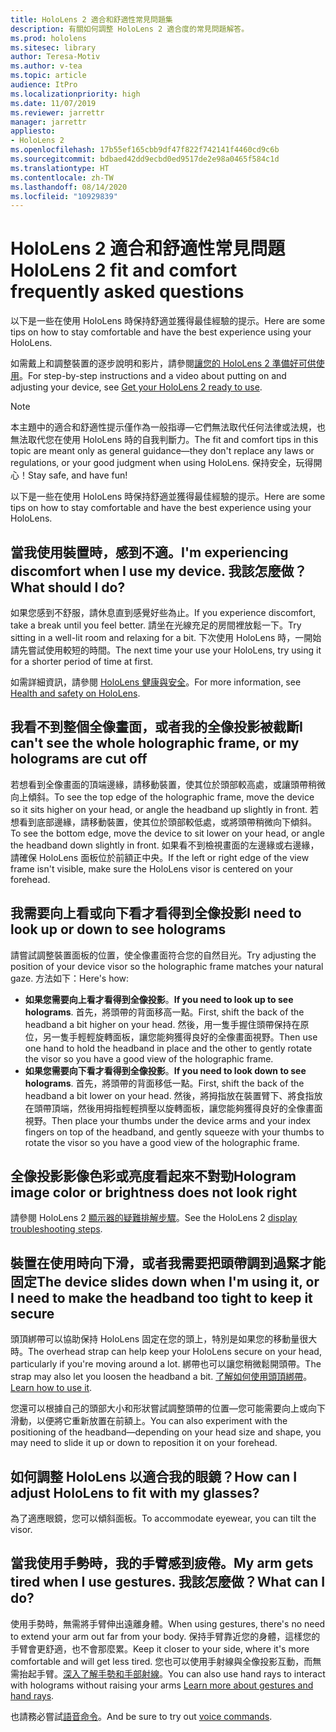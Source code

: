 ```yaml
---
title: HoloLens 2 適合和舒適性常見問題集
description: 有關如何調整 HoloLens 2 適合度的常見問題解答。
ms.prod: hololens
ms.sitesec: library
author: Teresa-Motiv
ms.author: v-tea
ms.topic: article
audience: ItPro
ms.localizationpriority: high
ms.date: 11/07/2019
ms.reviewer: jarrettr
manager: jarrettr
appliesto:
- HoloLens 2
ms.openlocfilehash: 17b55ef165cbb9df47f822f742141f4460cd9c6b
ms.sourcegitcommit: bdbaed42dd9ecbd0ed9517de2e98a0465f584c1d
ms.translationtype: HT
ms.contentlocale: zh-TW
ms.lasthandoff: 08/14/2020
ms.locfileid: "10929839"
---
```

# <span data-ttu-id="6819b-103">HoloLens 2 適合和舒適性常見問題</span><span class="sxs-lookup"><span data-stu-id="6819b-103">HoloLens 2 fit and comfort frequently asked questions</span></span>

<span data-ttu-id="6819b-104">以下是一些在使用 HoloLens 時保持舒適並獲得最佳經驗的提示。</span><span class="sxs-lookup"><span data-stu-id="6819b-104">Here are some tips on how to stay comfortable and have the best experience using your HoloLens.</span></span>

<span data-ttu-id="6819b-105">如需戴上和調整裝置的逐步說明和影片，請參閱[讓您的 HoloLens 2 準備好可供使用](hololens2-setup.md)。</span><span class="sxs-lookup"><span data-stu-id="6819b-105">For step-by-step instructions and a video about putting on and adjusting your device, see [Get your HoloLens 2 ready to use](hololens2-setup.md).</span></span>

> [!NOTE]
> <span data-ttu-id="6819b-106">本主題中的適合和舒適性提示僅作為一般指導&mdash;它們無法取代任何法律或法規，也無法取代您在使用 HoloLens 時的自我判斷力。</span><span class="sxs-lookup"><span data-stu-id="6819b-106">The fit and comfort tips in this topic are meant only as general guidance&mdash;they don't replace any laws or regulations, or your good judgment when using HoloLens.</span></span> <span data-ttu-id="6819b-107">保持安全，玩得開心！</span><span class="sxs-lookup"><span data-stu-id="6819b-107">Stay safe, and have fun!</span></span>

<span data-ttu-id="6819b-108">以下是一些在使用 HoloLens 時保持舒適並獲得最佳經驗的提示。</span><span class="sxs-lookup"><span data-stu-id="6819b-108">Here are some tips on how to stay comfortable and have the best experience using your HoloLens.</span></span>

## <span data-ttu-id="6819b-109">當我使用裝置時，感到不適。</span><span class="sxs-lookup"><span data-stu-id="6819b-109">I'm experiencing discomfort when I use my device.</span></span> <span data-ttu-id="6819b-110">我該怎麼做？</span><span class="sxs-lookup"><span data-stu-id="6819b-110">What should I do?</span></span>

<span data-ttu-id="6819b-111">如果您感到不舒服，請休息直到感覺好些為止。</span><span class="sxs-lookup"><span data-stu-id="6819b-111">If you experience discomfort, take a break until you feel better.</span></span> <span data-ttu-id="6819b-112">請坐在光線充足的房間裡放鬆一下。</span><span class="sxs-lookup"><span data-stu-id="6819b-112">Try sitting in a well-lit room and relaxing for a bit.</span></span> <span data-ttu-id="6819b-113">下次使用 HoloLens 時，一開始請先嘗試使用較短的時間。</span><span class="sxs-lookup"><span data-stu-id="6819b-113">The next time your use your HoloLens, try using it for a shorter period of time at first.</span></span>

<span data-ttu-id="6819b-114">如需詳細資訊，請參閱 [HoloLens 健康與安全](https://go.microsoft.com/fwlink/p/?LinkId=746661)。</span><span class="sxs-lookup"><span data-stu-id="6819b-114">For more information, see [Health and safety on HoloLens](https://go.microsoft.com/fwlink/p/?LinkId=746661).</span></span>

## <span data-ttu-id="6819b-115">我看不到整個全像畫面，或者我的全像投影被截斷</span><span class="sxs-lookup"><span data-stu-id="6819b-115">I can't see the whole holographic frame, or my holograms are cut off</span></span>

<span data-ttu-id="6819b-116">若想看到全像畫面的頂端邊緣，請移動裝置，使其位於頭部較高處，或讓頭帶稍微向上傾斜。</span><span class="sxs-lookup"><span data-stu-id="6819b-116">To see the top edge of the holographic frame, move the device so it sits higher on your head, or angle the headband up slightly in front.</span></span> <span data-ttu-id="6819b-117">若想看到底部邊緣，請移動裝置，使其位於頭部較低處，或將頭帶稍微向下傾斜。</span><span class="sxs-lookup"><span data-stu-id="6819b-117">To see the bottom edge, move the device to sit lower on your head, or angle the headband down slightly in front.</span></span> <span data-ttu-id="6819b-118">如果看不到檢視畫面的左邊緣或右邊緣，請確保 HoloLens 面板位於前額正中央。</span><span class="sxs-lookup"><span data-stu-id="6819b-118">If the left or right edge of the view frame isn't visible, make sure the HoloLens visor is centered on your forehead.</span></span>

## <span data-ttu-id="6819b-119">我需要向上看或向下看才看得到全像投影</span><span class="sxs-lookup"><span data-stu-id="6819b-119">I need to look up or down to see holograms</span></span>

<span data-ttu-id="6819b-120">請嘗試調整裝置面板的位置，使全像畫面符合您的自然目光。</span><span class="sxs-lookup"><span data-stu-id="6819b-120">Try adjusting the position of your device visor so the holographic frame matches your natural gaze.</span></span> <span data-ttu-id="6819b-121">方法如下：</span><span class="sxs-lookup"><span data-stu-id="6819b-121">Here's how:</span></span>

- <span data-ttu-id="6819b-122">**如果您需要向上看才看得到全像投影**。</span><span class="sxs-lookup"><span data-stu-id="6819b-122">**If you need to look up to see holograms**.</span></span> <span data-ttu-id="6819b-123">首先，將頭帶的背面移高一點。</span><span class="sxs-lookup"><span data-stu-id="6819b-123">First, shift the back of the headband a bit higher on your head.</span></span> <span data-ttu-id="6819b-124">然後，用一隻手握住頭帶保持在原位，另一隻手輕輕旋轉面板，讓您能夠獲得良好的全像畫面視野。</span><span class="sxs-lookup"><span data-stu-id="6819b-124">Then use one hand to hold the headband in place and the other to gently rotate the visor so you have a good view of the holographic frame.</span></span>
- <span data-ttu-id="6819b-125">**如果您需要向下看才看得到全像投影**。</span><span class="sxs-lookup"><span data-stu-id="6819b-125">**If you need to look down to see holograms**.</span></span> <span data-ttu-id="6819b-126">首先，將頭帶的背面移低一點。</span><span class="sxs-lookup"><span data-stu-id="6819b-126">First, shift the back of the headband a bit lower on your head.</span></span> <span data-ttu-id="6819b-127">然後，將拇指放在裝置臂下、將食指放在頭帶頂端，然後用拇指輕輕擠壓以旋轉面板，讓您能夠獲得良好的全像畫面視野。</span><span class="sxs-lookup"><span data-stu-id="6819b-127">Then place your thumbs under the device arms and your index fingers on top of the headband, and gently squeeze with your thumbs to rotate the visor so you have a good view of the holographic frame.</span></span>

## <span data-ttu-id="6819b-128">全像投影影像色彩或亮度看起來不對勁</span><span class="sxs-lookup"><span data-stu-id="6819b-128">Hologram image color or brightness does not look right</span></span>

<span data-ttu-id="6819b-129">請參閱 HoloLens 2 [顯示器的疑難排解步驟](hololens2-display.md)。</span><span class="sxs-lookup"><span data-stu-id="6819b-129">See the HoloLens 2 [display troubleshooting steps](hololens2-display.md).</span></span>

## <span data-ttu-id="6819b-130">裝置在使用時向下滑，或者我需要把頭帶調到過緊才能固定</span><span class="sxs-lookup"><span data-stu-id="6819b-130">The device slides down when I'm using it, or I need to make the headband too tight to keep it secure</span></span>

<span data-ttu-id="6819b-131">頭頂綁帶可以協助保持 HoloLens 固定在您的頭上，特別是如果您的移動量很大時。</span><span class="sxs-lookup"><span data-stu-id="6819b-131">The overhead strap can help keep your HoloLens secure on your head, particularly if you're moving around a lot.</span></span> <span data-ttu-id="6819b-132">綁帶也可以讓您稍微鬆開頭帶。</span><span class="sxs-lookup"><span data-stu-id="6819b-132">The strap may also let you loosen the headband a bit.</span></span> <span data-ttu-id="6819b-133">[了解如何使用頭頂綁帶](hololens2-setup.md#adjust-fit)。</span><span class="sxs-lookup"><span data-stu-id="6819b-133">[Learn how to use it](hololens2-setup.md#adjust-fit).</span></span>

<span data-ttu-id="6819b-134">您還可以根據自己的頭部大小和形狀嘗試調整頭帶的位置&mdash;您可能需要向上或向下滑動，以便將它重新放置在前額上。</span><span class="sxs-lookup"><span data-stu-id="6819b-134">You can also experiment with the positioning of the headband&mdash;depending on your head size and shape, you may need to slide it up or down to reposition it on your forehead.</span></span>

## <span data-ttu-id="6819b-135">如何調整 HoloLens 以適合我的眼鏡？</span><span class="sxs-lookup"><span data-stu-id="6819b-135">How can I adjust HoloLens to fit with my glasses?</span></span>

<span data-ttu-id="6819b-136">為了適應眼鏡，您可以傾斜面板。</span><span class="sxs-lookup"><span data-stu-id="6819b-136">To accommodate eyewear, you can tilt the visor.</span></span>

## <span data-ttu-id="6819b-137">當我使用手勢時，我的手臂感到疲倦。</span><span class="sxs-lookup"><span data-stu-id="6819b-137">My arm gets tired when I use gestures.</span></span> <span data-ttu-id="6819b-138">我該怎麼做？</span><span class="sxs-lookup"><span data-stu-id="6819b-138">What can I do?</span></span>

<span data-ttu-id="6819b-139">使用手勢時，無需將手臂伸出遠離身體。</span><span class="sxs-lookup"><span data-stu-id="6819b-139">When using gestures, there's no need to extend your arm out far from your body.</span></span> <span data-ttu-id="6819b-140">保持手臂靠近您的身體，這樣您的手臂會更舒適，也不會那麼累。</span><span class="sxs-lookup"><span data-stu-id="6819b-140">Keep it closer to your side, where it's more comfortable and will get less tired.</span></span> <span data-ttu-id="6819b-141">您也可以使用手射線與全像投影互動，而無需抬起手臂。[深入了解手勢和手部射線](hololens2-basic-usage.md#the-hand-tracking-frame)。</span><span class="sxs-lookup"><span data-stu-id="6819b-141">You can also use hand rays to interact with holograms without raising your arms [Learn more about gestures and hand rays](hololens2-basic-usage.md#the-hand-tracking-frame).</span></span>

<span data-ttu-id="6819b-142">也請務必嘗試[語音命令](hololens-cortana.md)。</span><span class="sxs-lookup"><span data-stu-id="6819b-142">And be sure to try out [voice commands](hololens-cortana.md).</span></span>
